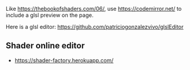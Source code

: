 Like https://thebookofshaders.com/06/, use https://codemirror.net/ to include a glsl preview on the page.

Here is a glsl editor: https://github.com/patriciogonzalezvivo/glslEditor

## Shader online editor

* https://shader-factory.herokuapp.com/
